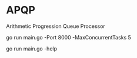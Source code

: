 # APQP
 Arithmetic Progression Queue Processor



go run main.go -Port 8000 -MaxConcurrentTasks 5

go run main.go -help